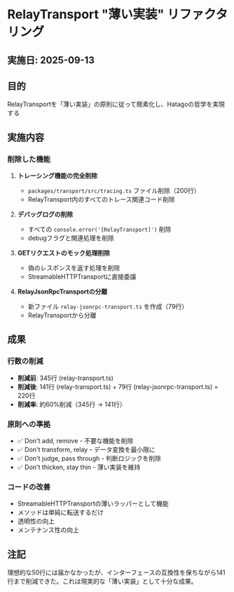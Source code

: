 # RelayTransport "薄い実装" リファクタリング

## 実施日: 2025-09-13

## 目的

RelayTransportを「薄い実装」の原則に従って簡素化し、Hatagoの哲学を実現する

## 実施内容

### 削除した機能

1. **トレーシング機能の完全削除**
   - `packages/transport/src/tracing.ts` ファイル削除（200行）
   - RelayTransport内のすべてのトレース関連コード削除

2. **デバッグログの削除**
   - すべての `console.error('[RelayTransport]')` 削除
   - debugフラグと関連処理を削除

3. **GETリクエストのモック処理削除**
   - 偽のレスポンスを返す処理を削除
   - StreamableHTTPTransportに直接委譲

4. **RelayJsonRpcTransportの分離**
   - 新ファイル `relay-jsonrpc-transport.ts` を作成（79行）
   - RelayTransportから分離

## 成果

### 行数の削減

- **削減前**: 345行 (relay-transport.ts)
- **削減後**: 141行 (relay-transport.ts) + 79行 (relay-jsonrpc-transport.ts) = 220行
- **削減率**: 約60%削減（345行 → 141行）

### 原則への準拠

- ✅ Don't add, remove - 不要な機能を削除
- ✅ Don't transform, relay - データ変換を最小限に
- ✅ Don't judge, pass through - 判断ロジックを削除
- ✅ Don't thicken, stay thin - 薄い実装を維持

### コードの改善

- StreamableHTTPTransportの薄いラッパーとして機能
- メソッドは単純に転送するだけ
- 透明性の向上
- メンテナンス性の向上

## 注記

理想的な50行には届かなかったが、インターフェースの互換性を保ちながら141行まで削減できた。これは現実的な「薄い実装」として十分な成果。
